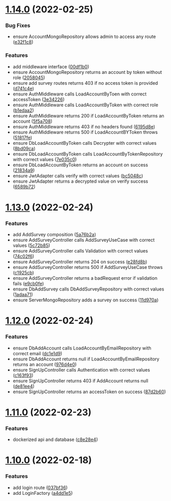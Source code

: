 # [1.14.0](https://github.com/DiegoSalas27/NodeJs-Typescript-TDD-Clean-Architecture-e-SOLID/compare/v1.13.0...v1.14.0) (2022-02-25)


### Bug Fixes

* ensure AccountMongoRepository allows admin to access any route ([e32f1c8](https://github.com/DiegoSalas27/NodeJs-Typescript-TDD-Clean-Architecture-e-SOLID/commit/e32f1c87d1cbd92d472be9f29f20bb19ba6182e2))


### Features

* add middleware interface ([00df1b0](https://github.com/DiegoSalas27/NodeJs-Typescript-TDD-Clean-Architecture-e-SOLID/commit/00df1b0a31f22521d140d7591987adfd8fb3e507))
* ensure AccountMongoRepository returns an account by token without role ([2058045](https://github.com/DiegoSalas27/NodeJs-Typescript-TDD-Clean-Architecture-e-SOLID/commit/2058045b9cc38865fd6c33e09c99e2f6eb0d56ae))
* ensure add survey routes returns 403 if no access token is provided ([d741c4e](https://github.com/DiegoSalas27/NodeJs-Typescript-TDD-Clean-Architecture-e-SOLID/commit/d741c4ecb75ba3b03c0c2a606ce24c700bca5b15))
* ensure AuthMiddleware calls LoadAccountByToen with correct accessToken ([3e34226](https://github.com/DiegoSalas27/NodeJs-Typescript-TDD-Clean-Architecture-e-SOLID/commit/3e3422603636a230704d65cc09c7466a05f37a91))
* ensure AuthMiddleware calls LoadAccountByToken with correct role ([b1edaa2](https://github.com/DiegoSalas27/NodeJs-Typescript-TDD-Clean-Architecture-e-SOLID/commit/b1edaa2ce33a193902bca020f25d0902fb941278))
* ensure AuthMiddleware returns 200 if LoadAccountByToken returns an account ([5f5a708](https://github.com/DiegoSalas27/NodeJs-Typescript-TDD-Clean-Architecture-e-SOLID/commit/5f5a708297814af3c94cf66b62bc870be8c93e4f))
* ensure AuthMiddleware returns 403 if no headers found ([6195d8e](https://github.com/DiegoSalas27/NodeJs-Typescript-TDD-Clean-Architecture-e-SOLID/commit/6195d8e094f539f8404f280bbeb01f4f2ad85a37))
* ensure AuthMiddleware returns 500 if LoadAccountBYToken throws ([51817fe](https://github.com/DiegoSalas27/NodeJs-Typescript-TDD-Clean-Architecture-e-SOLID/commit/51817fefbb4b310b0befefdc909418d3cf68f5b8))
* ensure DbLoadAccountByToken calls Decrypter with correct values ([8bd09ca](https://github.com/DiegoSalas27/NodeJs-Typescript-TDD-Clean-Architecture-e-SOLID/commit/8bd09cadace759257ed6a1e56bb23aab295fc089))
* ensure DbLoadAccountByToken calls LoadAccountByTokenRepository with correct values ([7e035c0](https://github.com/DiegoSalas27/NodeJs-Typescript-TDD-Clean-Architecture-e-SOLID/commit/7e035c0caaf1b76df821daec1c658f6a58f971dd))
* ensure DbLoadAccountByToken returns an account on success ([21834a9](https://github.com/DiegoSalas27/NodeJs-Typescript-TDD-Clean-Architecture-e-SOLID/commit/21834a9678340ec2a2160d013b357541098c8d51))
* ensure JwtAdapter calls verify with correct values ([bc5048c](https://github.com/DiegoSalas27/NodeJs-Typescript-TDD-Clean-Architecture-e-SOLID/commit/bc5048ce6f5ffce656c2076a994cff27e438ab16))
* ensure JwtAdapter returns a decrypted value on verify success ([6589b72](https://github.com/DiegoSalas27/NodeJs-Typescript-TDD-Clean-Architecture-e-SOLID/commit/6589b72c7b426a26b22ebe6557b5b55f3ea89d29))



# [1.13.0](https://github.com/DiegoSalas27/NodeJs-Typescript-TDD-Clean-Architecture-e-SOLID/compare/v1.12.0...v1.13.0) (2022-02-24)


### Features

* add AddSurvey composition ([5a76b2a](https://github.com/DiegoSalas27/NodeJs-Typescript-TDD-Clean-Architecture-e-SOLID/commit/5a76b2a09334b1e2601a878402ab8ebbaef9d518))
* ensure AddSurveyController calls AddSurveyUseCase with correct values ([5c72b85](https://github.com/DiegoSalas27/NodeJs-Typescript-TDD-Clean-Architecture-e-SOLID/commit/5c72b85cbe61ed696d38a0c997d90d9105c3cacc))
* ensure AddSurveyController calls Validation with correct values ([74c02f6](https://github.com/DiegoSalas27/NodeJs-Typescript-TDD-Clean-Architecture-e-SOLID/commit/74c02f6379aa5bf165e24f9acbdaf31a2ab2f30a))
* ensure AddSurveyController returns 204 on success ([e28fd8b](https://github.com/DiegoSalas27/NodeJs-Typescript-TDD-Clean-Architecture-e-SOLID/commit/e28fd8b6aef32cd41a0dcf75cc43a59d13869ccd))
* ensure AddSurveyController returns 500 if AddSurveyUseCase throws ([c1925cb](https://github.com/DiegoSalas27/NodeJs-Typescript-TDD-Clean-Architecture-e-SOLID/commit/c1925cbe7f321a964c4256806237856738333070))
* ensure AddSurveyController returns a badRequest error if validation fails ([e9cb0fe](https://github.com/DiegoSalas27/NodeJs-Typescript-TDD-Clean-Architecture-e-SOLID/commit/e9cb0fed4136ff1f4b1ed641360baea5f2118ce6))
* ensure DbAddSurvey calls DbAddSurveyRepository with correct values ([1adaa71](https://github.com/DiegoSalas27/NodeJs-Typescript-TDD-Clean-Architecture-e-SOLID/commit/1adaa712afc2601a88e33a5d5e634511c50db8c8))
* ensure ServerMongoRepository adds a survey on success ([11d970a](https://github.com/DiegoSalas27/NodeJs-Typescript-TDD-Clean-Architecture-e-SOLID/commit/11d970a56be20c0d6e7dde2d1f4e25c8eba920ed))



# [1.12.0](https://github.com/DiegoSalas27/NodeJs-Typescript-TDD-Clean-Architecture-e-SOLID/compare/v1.11.0...v1.12.0) (2022-02-24)


### Features

* ensure DbAddAccount calls LoadAccountByEmailRepository with correct email ([dc1e1d9](https://github.com/DiegoSalas27/NodeJs-Typescript-TDD-Clean-Architecture-e-SOLID/commit/dc1e1d9a1e049784707c22df98b15e3b2f30fa0b))
* ensure DbAddAccount returns null if LoadAccountByEmailRepository returns an account ([976d4e0](https://github.com/DiegoSalas27/NodeJs-Typescript-TDD-Clean-Architecture-e-SOLID/commit/976d4e0cce97ad068c71e8642b5a90c55fc57c5f))
* ensure SignUpController calls Authentication with correct values ([c163f93](https://github.com/DiegoSalas27/NodeJs-Typescript-TDD-Clean-Architecture-e-SOLID/commit/c163f930570efe0e9249ce30b5a8bd8a162c441f))
* ensure SignUpController returns 403 if AddAccount returns null ([de81ee4](https://github.com/DiegoSalas27/NodeJs-Typescript-TDD-Clean-Architecture-e-SOLID/commit/de81ee4cf474d512708b14d26cafbd93fdba4e94))
* ensure SignUpController returns an accessToken on success ([87d2b60](https://github.com/DiegoSalas27/NodeJs-Typescript-TDD-Clean-Architecture-e-SOLID/commit/87d2b601b97c4490b2548b11bf56927273d1b245))



# [1.11.0](https://github.com/DiegoSalas27/NodeJs-Typescript-TDD-Clean-Architecture-e-SOLID/compare/v1.10.0...v1.11.0) (2022-02-23)


### Features

* dockerized api and database ([c8e28e4](https://github.com/DiegoSalas27/NodeJs-Typescript-TDD-Clean-Architecture-e-SOLID/commit/c8e28e4901e03f62f463a6e48ecbe1f801334c02))



# [1.10.0](https://github.com/DiegoSalas27/NodeJs-Typescript-TDD-Clean-Architecture-e-SOLID/compare/v1.9.0...v1.10.0) (2022-02-18)


### Features

* add login route ([037bf36](https://github.com/DiegoSalas27/NodeJs-Typescript-TDD-Clean-Architecture-e-SOLID/commit/037bf36d4f5220c105d636759c7a3e6a702b5ab0))
* add LoginFactory ([a4dd1e5](https://github.com/DiegoSalas27/NodeJs-Typescript-TDD-Clean-Architecture-e-SOLID/commit/a4dd1e57586f9d3bfdfe79e03b70e1199e68fe7d))



